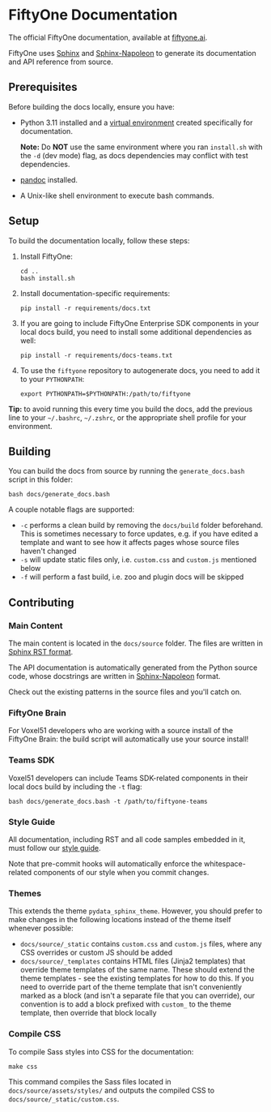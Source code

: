 # FiftyOne Documentation

The official FiftyOne documentation, available at
[fiftyone.ai](https://fiftyone.ai).

FiftyOne uses [Sphinx](https://www.sphinx-doc.org/en/master) and
[Sphinx-Napoleon](https://pypi.python.org/pypi/sphinxcontrib-napoleon) to
generate its documentation and API reference from source.

## Prerequisites

Before building the docs locally, ensure you have:

-   Python 3.11 installed and a
    [virtual environment](https://docs.voxel51.com/getting_started/virtualenv.html)
    created specifically for documentation.

    **Note:** Do **NOT** use the same environment where you ran `install.sh`
    with the `-d` (dev mode) flag, as docs dependencies may conflict with test
    dependencies.

-   [pandoc](https://pandoc.org/installing.html) installed.

-   A Unix-like shell environment to execute bash commands.

## Setup

To build the documentation locally, follow these steps:

1. Install FiftyOne:

    ```shell
    cd ..
    bash install.sh
    ```

2. Install documentation-specific requirements:

    ```shell
    pip install -r requirements/docs.txt
    ```

3. If you are going to include FiftyOne Enterprise SDK components in your local
   docs build, you need to install some additional dependencies as well:

    ```shell
    pip install -r requirements/docs-teams.txt
    ```

4. To use the `fiftyone` repository to autogenerate docs, you need to add it to
   your `PYTHONPATH`:

    ```shell
    export PYTHONPATH=$PYTHONPATH:/path/to/fiftyone
    ```

**Tip:** to avoid running this every time you build the docs, add the previous
line to your `~/.bashrc`, `~/.zshrc`, or the appropriate shell profile for your
environment.

## Building

You can build the docs from source by running the `generate_docs.bash` script
in this folder:

```shell
bash docs/generate_docs.bash
```

A couple notable flags are supported:

-   `-c` performs a clean build by removing the `docs/build` folder beforehand.
    This is sometimes necessary to force updates, e.g. if you have edited a
    template and want to see how it affects pages whose source files haven't
    changed
-   `-s` will update static files only, i.e. `custom.css` and `custom.js`
    mentioned below
-   `-f` will perform a fast build, i.e. zoo and plugin docs will be skipped

## Contributing

### Main Content

The main content is located in the `docs/source` folder. The files are written
in [Sphinx RST format](https://sphinx-tutorial.readthedocs.io/step-1).

The API documentation is automatically generated from the Python source code,
whose docstrings are written in
[Sphinx-Napoleon](https://pypi.python.org/pypi/sphinxcontrib-napoleon) format.

Check out the existing patterns in the source files and you'll catch on.

### FiftyOne Brain

For Voxel51 developers who are working with a source install of the FiftyOne
Brain: the build script will automatically use your source install!

### Teams SDK

Voxel51 developers can include Teams SDK-related components in their local docs
build by including the `-t` flag:

```shell
bash docs/generate_docs.bash -t /path/to/fiftyone-teams
```

### Style Guide

All documentation, including RST and all code samples embedded in it, must
follow our [style guide](../STYLE_GUIDE.md#documentation-style-guide).

Note that pre-commit hooks will automatically enforce the whitespace-related
components of our style when you commit changes.

### Themes

This extends the theme `pydata_sphinx_theme`. However, you should prefer to
make changes in the following locations instead of the theme itself whenever
possible:

-   `docs/source/_static` contains `custom.css` and `custom.js` files, where
    any CSS overrides or custom JS should be added
-   `docs/source/_templates` contains HTML files (Jinja2 templates) that
    override theme templates of the same name. These should extend the theme
    templates - see the existing templates for how to do this. If you need to
    override part of the theme template that isn't conveniently marked as a
    block (and isn't a separate file that you can override), our convention is
    to add a block prefixed with `custom_` to the theme template, then override
    that block locally

### Compile CSS

To compile Sass styles into CSS for the documentation:

```shell
make css
```

This command compiles the Sass files located in `docs/source/assets/styles/`
and outputs the compiled CSS to `docs/source/_static/custom.css`.
